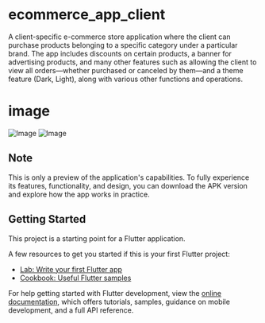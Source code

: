# ecommerce_app_client

A client-specific e-commerce store application where the client can purchase products belonging to a specific category under a particular brand. The app includes discounts on certain products, a banner for advertising products, and many other features such as allowing the client to view all orders—whether purchased or canceled by them—and a theme feature (Dark, Light), along with various other functions and operations.

# image
![Image](https://github.com/user-attachments/assets/52aeba91-da69-4dde-9457-4f95b95f6e02)
![Image](https://github.com/user-attachments/assets/1a958d47-fa35-4930-821e-fa55ba434f79)
## Note
This is only a preview of the application's capabilities. To fully experience its features, functionality, and design, you can download the APK version and explore how the app works in practice.

## Getting Started

This project is a starting point for a Flutter application.

A few resources to get you started if this is your first Flutter project:

- [Lab: Write your first Flutter app](https://docs.flutter.dev/get-started/codelab)
- [Cookbook: Useful Flutter samples](https://docs.flutter.dev/cookbook)

For help getting started with Flutter development, view the
[online documentation](https://docs.flutter.dev/), which offers tutorials,
samples, guidance on mobile development, and a full API reference.
